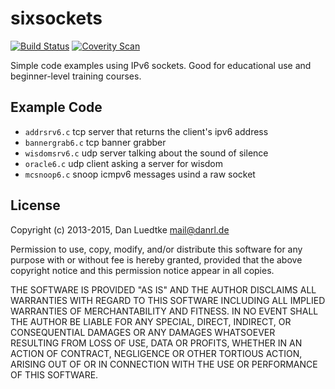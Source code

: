 sixsockets
==========

[![Build Status](https://travis-ci.org/danrl/sixsockets.svg?branch=master)](https://travis-ci.org/danrl/sixsockets)
[![Coverity Scan](https://scan.coverity.com/projects/4785/badge.svg)](https://scan.coverity.com/projects/4785)

Simple code examples using IPv6 sockets. Good for educational use and
beginner-level training courses.


Example Code
------------

* `addrsrv6.c` tcp server that returns the client's ipv6 address
* `bannergrab6.c` tcp banner grabber
* `wisdomsrv6.c` udp server talking about the sound of silence
* `oracle6.c` udp client asking a server for wisdom
* `mcsnoop6.c` snoop icmpv6 messages usind a raw socket


License
-------

  Copyright (c) 2013-2015, Dan Luedtke <mail@danrl.de>

  Permission to use, copy, modify, and/or distribute this software for any
  purpose with or without fee is hereby granted, provided that the above
  copyright notice and this permission notice appear in all copies.

  THE SOFTWARE IS PROVIDED "AS IS" AND THE AUTHOR DISCLAIMS ALL WARRANTIES
  WITH REGARD TO THIS SOFTWARE INCLUDING ALL IMPLIED WARRANTIES OF
  MERCHANTABILITY AND FITNESS. IN NO EVENT SHALL THE AUTHOR BE LIABLE FOR
  ANY SPECIAL, DIRECT, INDIRECT, OR CONSEQUENTIAL DAMAGES OR ANY DAMAGES
  WHATSOEVER RESULTING FROM LOSS OF USE, DATA OR PROFITS, WHETHER IN AN 
  ACTION OF CONTRACT, NEGLIGENCE OR OTHER TORTIOUS ACTION, ARISING OUT OF
  OR IN CONNECTION WITH THE USE OR PERFORMANCE OF THIS SOFTWARE.

